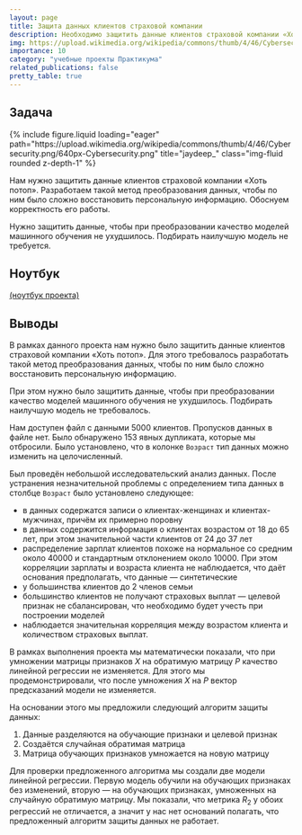 ```yaml
---
layout: page
title: Защита данных клиентов страховой компании
description: Необходимо защитить данные клиентов страховой компании «Хоть потоп». Разработаем такой метод преобразования данных, чтобы по ним было сложно восстановить персональную информацию. Обоснуем корректность его работы. Нужно защитить данные, чтобы при преобразовании качество моделей машинного обучения не ухудшилось. Подбирать наилучшую модель не требуется.
img: https://upload.wikimedia.org/wikipedia/commons/thumb/4/46/Cybersecurity.png/640px-Cybersecurity.png
importance: 10
category: "учебные проекты Практикума"
related_publications: false
pretty_table: true
---
```


## Задача

<div class="row">
    <div class="col-sm mt-3 mt-md-0">
        {% include figure.liquid loading="eager" path="https://upload.wikimedia.org/wikipedia/commons/thumb/4/46/Cybersecurity.png/640px-Cybersecurity.png" title="jaydeep_" class="img-fluid rounded z-depth-1" %}
    </div>
</div>

Нам нужно защитить данные клиентов страховой компании «Хоть потоп». Разработаем такой метод преобразования данных, чтобы по ним было сложно восстановить персональную информацию. Обоснуем корректность его работы.

Нужно защитить данные, чтобы при преобразовании качество моделей машинного обучения не ухудшилось. Подбирать наилучшую модель не требуется.

## Ноутбук

[(ноутбук проекта)](https://github.com/onixlas/DS_portfolio/tree/main/ML_p10_insurance/insurance.ipynb)

## Выводы

В рамках данного проекта нам нужно было защитить данные клиентов страховой компании «Хоть потоп». Для этого требовалось разработать такой метод преобразования данных, чтобы по ним было сложно восстановить персональную информацию.

При этом нужно было защитить данные, чтобы при преобразовании качество моделей машинного обучения не ухудшилось. Подбирать наилучшую модель не требовалось.

Нам доступен файл с данными 5000 клиентов. Пропусков данных в файле нет. Было обнаружено 153 явных дупликата, которые мы отбросили. Было установлено, что в колонке `Возраст` тип данных можно изменить на целочисленный.

Был проведён небольшой исследовательский анализ данных. После устранения незначительной проблемы с определением типа данных в столбце `Возраст` было установлено следующее:
* в данных содержатся записи о клиентах-женщинах и клиентах-мужчинах, причём их примерно поровну
* в данных содержится информация о клиентах возрастом от 18 до 65 лет, при этом значительной части клиентов от 24 до 37 лет
* распределение зарплат клиентов похоже на нормальное со средним около 40000 и стандартным отклонением около 10000. При этом корреляции зарплаты и возраста клиента не наблюдается, что даёт основания предполагать, что данные — синтетические
* у большинства клиентов до 2 членов семьи
* большинство клиентов не получают страховых выплат — целевой признак не сбалансирован, что необходимо будет учесть при построении моделей
* наблюдается значительная корреляция между возрастом клиента и количеством страховых выплат.

В рамках выполнения проекта мы математически показали, что при умножении матрицы признаков $X$ на обратимую матрицу $P$ качество линейной регрессии не изменяется. Для этого мы продемонстрировали, что после умножения $X$ на $P$ вектор предсказаний модели не изменяется. 

На основании этого мы предложили следующий алгоритм защиты данных:
1.   Данные разделяются на обучающие признаки и целевой признак
2.   Создаётся случайная обратимая матрица
3.   Матрица обучающих признаков умножается на новую матрицу

Для проверки предложенного алгоритма мы создали две модели линейной регрессии. Первую модель обучили на обучающих признаках без изменений, вторую — на обучающих признаках, умноженных на случайную обратимую матрицу. Мы показали, что метрика $R_2$ у обоих регрессий не отличается, а значит у нас нет оснований полагать, что предложенный алгоритм защиты данных не работает.
